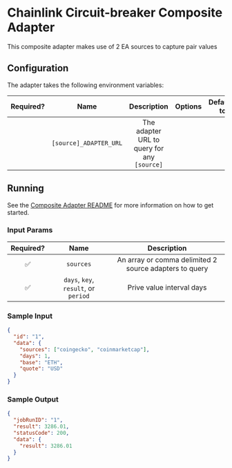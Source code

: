 # Chainlink Circuit-breaker Composite Adapter

This composite adapter makes use of 2 EA sources to capture pair values

## Configuration

The adapter takes the following environment variables:

| Required? |          Name          |                 Description                 | Options | Defaults to |
| :-------: | :--------------------: | :-----------------------------------------: | :-----: | :---------: |
|           | `[source]_ADAPTER_URL` | The adapter URL to query for any `[source]` |         |             |

## Running

See the [Composite Adapter README](../README.md) for more information on how to get started.

### Input Params

| Required? |                 Name                 |                      Description                       |
| :-------: | :----------------------------------: | :----------------------------------------------------: |
|    ✅     |              `sources`               | An array or comma delimited 2 source adapters to query |
|    ✅     | `days`, `key`, `result`, or `period` |               Prive value interval days                |

### Sample Input

```json
{
  "id": "1",
  "data": {
    "sources": ["coingecko", "coinmarketcap"],
    "days": 1,
    "base": "ETH",
    "quote": "USD"
  }
}
```

### Sample Output

```json
{
  "jobRunID": "1",
  "result": 3286.01,
  "statusCode": 200,
  "data": {
    "result": 3286.01
  }
}
```
